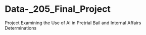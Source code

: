 # Data-_205_Final_Project
Project Examining the Use of AI in Pretrial Bail and Internal Affairs Determinations
